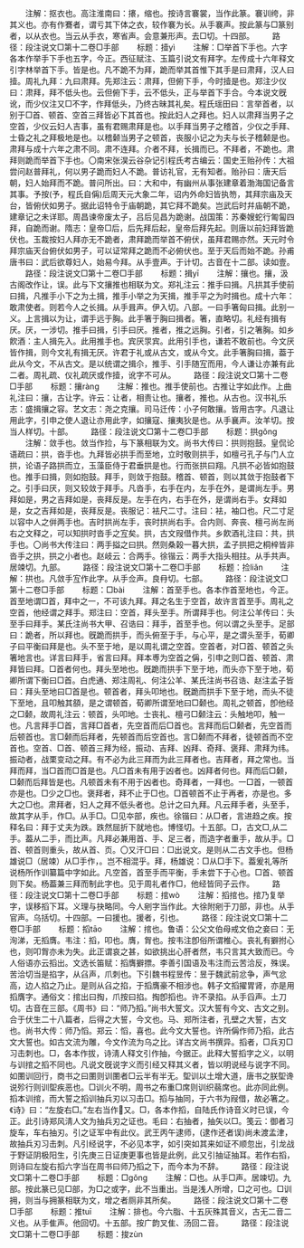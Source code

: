 <!-- { "loadSidebar": true } -->
　　注解：抠衣也。高注淮南曰：攐，缩也。按诗言褰裳，当作此篆。褰训绔，非其义也。亦有作鶱者，谓亏其下体之衣，较作褰为长。从手褰声。按此篆与□篆别者，以从衣也。当云从手衣，寒省声。会意兼形声。去□切。十四部。
　　路径：段注说文□第十二卷□手部
　　标题：撎yì
　　注解：□举首下手也。六字各本作举手下手也五字，今正。西征赋注、玉篇引说文有拜字。左传成十六年释文引字林举首下手。皆是也。凡不跪不为拜，跪而举其首惟下其手是曰肃拜，汉人曰撎。周礼九拜：九曰肃拜。先郑注云：肃拜，但俯下手，今时撎是也。郑注少仪曰：肃拜，拜不低头也。云但俯下手，云不低头，正与举首下手合。今本说文旣讹，而少仪注又□不字，作拜低头，乃终古昧其礼矣。程氏瑶田曰：言举首者，以别于□首、顿首、空首三拜皆必下其首也。按此妇人之拜也。妇人以肃拜当男子之空首，少仪云妇人吉事，虽有君赐肃拜是也。以手拜当男子之稽首，少仪之手拜、士昏之礼之拜极地是也。以稽颡当男子之顿首，丧服小记之为夫与长子稽颡是也。肃拜与成十六年之肃不同。肃不连拜。介者不拜，长揖而已。不拜者，不跪也。肃拜则跪而举首下手也。〇南宋张淏云谷杂记引程氏考古编云：国史王贻孙传：大祖尝问赵普拜礼，何以男子跪而妇人不跪。普访礼官，无有知者。贻孙曰：唐天后朝，妇人始拜而不跪。普问所出。曰：大和中，有幽州从事张建章着渤海国记备言其事。予按(予，程氏自偁)后周天元大象二年，诏内外命妇皆执笏，其拜宗庙及天台，皆俯伏如男子。据此诏特令于庙朝跪，其它拜不跪矣。岂武后时幷庙朝不跪，建章记之未详耶。周昌谏帝废太子，吕后见昌为跪谢。战国策：苏秦嫂蛇行匍匐四拜，自跪而谢。隋志：皇帝□后，后先拜后起，皇帝后拜先起。则唐以前妇拜皆跪伏也。玉裁按妇人拜亦无不跪者，肃拜跪而举首不俯伏，虽拜君赐亦然。天元时令拜宗庙天台俯伏如男子，可以证常拜之跪而不必俯伏也。至于天后而始不跪。孙甫唐书曰：武后欲尊妇人，始易今拜。从手壹声。于计切。古音在十二部。读如壹。
　　路径：段注说文□第十二卷□手部
　　标题：揖yī
　　注解：攘也。攘，汲古阁改作让，误。此与下文攘推也相联为文。郑礼注云：推手曰揖。凡拱其手使前曰揖，凡推手小下之为土揖，推手小举之为天揖，推手平之为时揖也。成十六年：敢肃使者。则若今人之长揖。从手咠声。伊入切。八部。一曰手箸匈曰揖。此别一义。上言揖以为让，谓手远于胸。此手箸于胸曰揖者。箸，直略切。礼经有揖有厌。厌，一涉切。推手曰揖，引手曰厌。推者，推之远胸。引者，引之箸胸。如乡飮酒：主人揖先入。此用推手也。宾厌眔宾。此用引手也，谦若不敢前也。今文厌皆作揖，则今文礼有揖无厌。许君于礼或从古文，或从今文。此手箸胸曰揖，葢于此从今文，不从古文。是以统谓之揖尒，推手、引手随宐而用，今人谦让亦兼有此二者。周礼疏、仪礼疏厌或作撎，讹字不可从。
　　路径：段注说文□第十二卷□手部
　　标题：攘rànɡ
　　注解：推也。推手使前也。古推让字如此作。上曲礼注曰：攘，古让字。许云：让者，相责让也。攘者，推也。从古也。汉书礼乐志：盛揖攘之容。艺文志：尧之克攘。司马迁传：小子何敢攘。皆用古字。凡退让用此字，引申之使人退让亦用此字，如攘寇、攘夷狄是也。从手襄声。汝羊切。按当人样切。十部。
　　路径：段注说文□第十二卷□手部
　　标题：拱ɡǒnɡ
　　注解：敛手也。敛当作捡，与下篆相联为文。尚书大传曰：拱则抱鼓。皇侃论语疏曰：拱，沓手也。九拜皆必拱手而至地，立时敬则拱手，如檀弓孔子与门人立拱，论语子路拱而立，玉藻臣侍于君垂拱是也。行而张拱曰翔。凡拱不必皆如抱鼓也。推手曰揖，则如抱鼓。拜手，则敛于抱鼓。稽首、顿首，则以其敛于抱鼓者下之。引手曰厌，则又较敛于拜手。凡沓手，右手在内，左手在外，是谓尚左手。男拜如是，男之吉拜如是，丧拜反是。左手在内，右手在外，是谓尚右手。女拜如是，女之吉拜如是，丧拜反是。丧服记：袪尺二寸。注曰：袪，袖口也。尺二寸足以容中人之倂两手也。吉时拱尚左手，丧时拱尚右手。合内则、奔丧、檀弓尚左尚右之文释之，可以知拱时沓手之宐矣。拱，古文叚借作共。乡飮酒礼注曰：共，拱手也。〇尚书大传注曰：两手搤之曰拱。然则桑榖一暮大拱，孟子拱把之桐梓皆非沓手之拱，拱之小者也。赵岐云：合两手。徐锴云：两手大指头相拄。从手共声。居竦切。九部。
　　路径：段注说文□第十二卷□手部
　　标题：捡liǎn
　　注解：拱也。凡敛手宐作此字。从手佥声。良冄切。七部。
　　路径：段注说文□第十二卷□手部
　　标题：□bài
　　注解：首至手也。各本作首至地也，今正。首至地谓□首，拜中之一，不可该九拜。拜之名生于空首，故许言首至手。周礼之空首，他经谓之拜手。郑注曰：空首，拜头至手。所谓拜手也。何注公羊传曰：头至手曰拜手。某氏注尚书大甲、召诰曰：拜手，首至手也。何以谓之头至手。足部曰：跪者，所以拜也。旣跪而拱手，而头俯至于手，与心平，是之谓头至手，荀卿子曰平衡曰拜是也。头不至于地，是以周礼谓之空首。空首者，对□首、顿首之头箸地言也。详言曰拜手，省言曰拜。拜本尃为空首之偁，引申之则□首、顿首、肃拜皆曰拜。□首者何也。拜头至地也。旣跪而拱手下至于地，而头亦下至于地，荀卿所谓下衡曰□首。白虎通、郑注周礼、何注公羊、某氏注尚书召诰、赵注孟子皆曰：拜头至地曰□首是也。顿首者，拜头叩地也。旣跪而拱手下至于地，而头不徒下至地，且叩触其頟，是之谓顿首，荀卿所谓至地曰□颡也。周礼之顿首，卽他经之□颡，故周礼注云：顿首，头叩地。士丧礼、檀弓□颡注云：头触地叩，触一也。凡言拜手□首，言拜□首者，先空首而后□首也。言拜而后□颡者，先空首而后顿首也。言□颡而后拜者，先顿首而后空首也。言□颡而不拜者，徒顿首而不空首也。空首、□首、顿首三拜为经，振动、吉拜、凶拜、奇拜、褒拜、肃拜为纬。振动者，战栗变动之拜。有不必为此三拜而为此三拜者也。吉拜者，拜之常也。当拜而拜，当□首而□首是也。凡□首未有用于凶者也。凶拜者何也。拜而后□颡，□颡而后拜皆是也。凡顿首未有不用于凶者也。奇拜者，一拜也。一□首，一顿首亦是也。□少之□也。褒拜者，拜不止于□也。□首顿首不止于再者，亦是也。多大之□也。肃拜者，妇人之拜不低头者也。总计之曰九拜。凡云拜手者，头至手，故其字从手，作□。从手□。□见夲部，疾也。徐锴曰：从□者，言进趋之疾。按释名曰：拜于丈夫为跌。跌然屈折下就地也。博怪切。十五部。□，古文□,从二手。葢从二手，而比声。凡拜必兼用首、手、足三者，而造字者重手，故从手。□首、顿首则重头，故从首、页。〇又汗□曰：□出说文。是则从二古文手也。但杨雄说□（居竦）从□手作，。岂不相混乎。拜，杨雄说：□从□手下。葢爰礼等所说杨所作训纂篇中字如此。凡空首，首至手而平衡，手未尝下于心也。□首、顿首则下矣。杨葢兼三拜而制此字也。见于周礼者作□，他经皆同子云作。
　　路径：段注说文□第十二卷□手部
　　标题：捾wò
　　注解：搯捾也。捾乃复举字，误移搯下耳。义理与抉略同。今人剜字当作此。大徐附剜于刀部，非也。从手官声。乌括切。十四部。一曰援也。援者，引也。
　　路径：段注说文□第十二卷□手部
　　标题：搯tāo
　　注解：捾也。鲁语：公父文伯母戒文伯之妾曰：无洵涕，无搯膺。韦注：搯，叩也。膺，胷也。按韦注卽俗所谓椎心。丧礼有擗拊心也，则叩胷亦未为失。此正谓哀之甚，如欲挑出心肝者然，韦只言其大致而已。今人俗语亦云搯出。文选长笛赋：搯膺擗摽。李善引国语及韦注而云苦洽反，殊误。苦洽切当是掐字，从臽声，爪刺也。下引魏书程昱传：昱于魏武前忿争，声气忿高，边人掐之乃止。是则从臽之掐，于搯膺豪不相涉也。韩子文搯擢胃肾，亦是用搯膺字。通俗文：捾出曰掏，爪按曰掐。掏卽搯也。许不录掐。从手舀声。土刀切。古音在三部。《周书》曰：“师乃搯。”尚书大誓文。汉大誓有今文、古文之别。合于伏生二十八篇者，后得之大誓，今文也。马、郑所注者，孔壁之大誓，古文也。尚书大传：师乃慆。郑云：慆，喜也。此今文大誓也。许所偁作师乃搯，此古文大誓也。如古文流为雕，今文作流为乌之比。详古文尚书撰异。搯者，□兵刃□习击刺也。□，各本作拔，诗淸人释文引作抽，今据正。此释大誓搯字之义，以明与训捾之搯不同也。凡说文旣说字义而引经又释其义者，皆以明说经与说字不同。如圛训回行，商书之曰圛则训圛者□云半有半无。堲训以土增大道，唐书之朕堲谗说殄行则训堲疾恶也。□训火不明，周书之布重□席则训织蒻席也。此亦同此例。搯本训捾，而大誓之搯训抽兵刃以习击□。搯与抽同，于六书为叚借，故必箸之。《诗》曰：“左旋右□。”左右当作又。□，各本作搯，自陆氏作诗音义时已误，今正。此引诗郑风淸人文为抽兵刃之证也。毛曰：右抽者，抽矢以□。笺云：御者习旋车，车右抽刃。引之证军中有此仪。武王丙午逮师，(逮作还者误)尚未渡孟津，故抽兵刃习击刺。凡引经说字，不必见本字，如引突如其来如证不顺忽出，引龙战于野证阴极阳生，引先庚三日证庚更事也皆是此例，此又引抽证抽耳。若作右搯，则诗曰左旋右搯六字当在周书曰师乃搯之下，而今本为不辞。
　　路径：段注说文□第十二卷□手部
　　标题：□ɡǒnɡ
　　注解：□也。从手□声。居竦切。九部。按此篆已见□部，为□之或字，此不当重出。当是浅人所增，□之可也。□训拥，则当与拥篆相联为文，增之者厕非其所矣。
　　路径：段注说文□第十二卷□手部
　　标题：推tuī
　　注解：排也。今六脂、十五灰殊其音义，古无二音二义也。从手隹声。他回切。十五部。按广韵叉隹、汤回二音。
　　路径：段注说文□第十二卷□手部
　　标题：捘zùn
